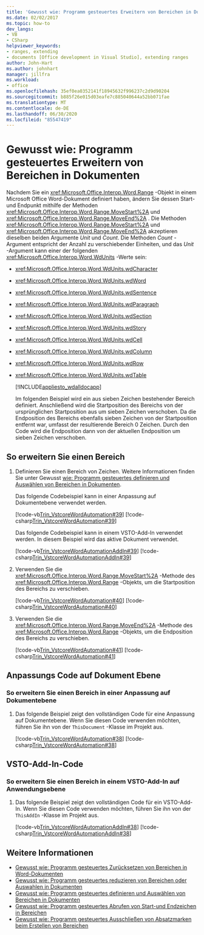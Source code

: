 ```yaml
---
title: 'Gewusst wie: Programm gesteuertes Erweitern von Bereichen in Dokumenten'
ms.date: 02/02/2017
ms.topic: how-to
dev_langs:
- VB
- CSharp
helpviewer_keywords:
- ranges, extending
- documents [Office development in Visual Studio], extending ranges
author: John-Hart
ms.author: johnhart
manager: jillfra
ms.workload:
- office
ms.openlocfilehash: 35ef0ea0352141f18945632f996237c2d9d90204
ms.sourcegitcommit: b885f26e015d03eafe7c885040644a52bb071fae
ms.translationtype: MT
ms.contentlocale: de-DE
ms.lasthandoff: 06/30/2020
ms.locfileid: "85547419"
---
```

# <a name="how-to-programmatically-extend-ranges-in-documents"></a>Gewusst wie: Programm gesteuertes Erweitern von Bereichen in Dokumenten
  Nachdem Sie ein <xref:Microsoft.Office.Interop.Word.Range> -Objekt in einem Microsoft Office Word-Dokument definiert haben, ändern Sie dessen Start- und Endpunkt mithilfe der Methoden <xref:Microsoft.Office.Interop.Word.Range.MoveStart%2A> und <xref:Microsoft.Office.Interop.Word.Range.MoveEnd%2A> . Die Methoden <xref:Microsoft.Office.Interop.Word.Range.MoveStart%2A> und <xref:Microsoft.Office.Interop.Word.Range.MoveEnd%2A> akzeptieren dieselben beiden Argumente *Unit* und *Count*. Die Methoden *Count* -Argument entspricht der Anzahl zu verschiebender Einheiten, und das *Unit* -Argument kann einer der folgenden <xref:Microsoft.Office.Interop.Word.WdUnits> -Werte sein:

- <xref:Microsoft.Office.Interop.Word.WdUnits.wdCharacter>

- <xref:Microsoft.Office.Interop.Word.WdUnits.wdWord>

- <xref:Microsoft.Office.Interop.Word.WdUnits.wdSentence>

- <xref:Microsoft.Office.Interop.Word.WdUnits.wdParagraph>

- <xref:Microsoft.Office.Interop.Word.WdUnits.wdSection>

- <xref:Microsoft.Office.Interop.Word.WdUnits.wdStory>

- <xref:Microsoft.Office.Interop.Word.WdUnits.wdCell>

- <xref:Microsoft.Office.Interop.Word.WdUnits.wdColumn>

- <xref:Microsoft.Office.Interop.Word.WdUnits.wdRow>

- <xref:Microsoft.Office.Interop.Word.WdUnits.wdTable>

  [!INCLUDE[appliesto_wdalldocapp](../vsto/includes/appliesto-wdalldocapp-md.md)]

  Im folgenden Beispiel wird ein aus sieben Zeichen bestehender Bereich definiert. Anschließend wird die Startposition des Bereichs von der ursprünglichen Startposition aus um sieben Zeichen verschoben. Da die Endposition des Bereichs ebenfalls sieben Zeichen von der Startposition entfernt war, umfasst der resultierende Bereich 0 Zeichen. Durch den Code wird die Endposition dann von der aktuellen Endposition um sieben Zeichen verschoben.

## <a name="to-extend-a-range"></a>So erweitern Sie einen Bereich

1. Definieren Sie einen Bereich von Zeichen. Weitere Informationen finden Sie unter Gewusst [wie: Programm gesteuertes definieren und Auswählen von Bereichen in Dokumenten](../vsto/how-to-programmatically-define-and-select-ranges-in-documents.md).

     Das folgende Codebeispiel kann in einer Anpassung auf Dokumentebene verwendet werden.

     [!code-vb[Trin_VstcoreWordAutomation#39](../vsto/codesnippet/VisualBasic/Trin_VstcoreWordAutomationVB/ThisDocument.vb#39)]
     [!code-csharp[Trin_VstcoreWordAutomation#39](../vsto/codesnippet/CSharp/Trin_VstcoreWordAutomationCS/ThisDocument.cs#39)]

     Das folgende Codebeispiel kann in einem VSTO-Add-In verwendet werden. In diesem Beispiel wird das aktive Dokument verwendet.

     [!code-vb[Trin_VstcoreWordAutomationAddIn#39](../vsto/codesnippet/VisualBasic/Trin_VstcoreWordAutomationAddIn/ThisAddIn.vb#39)]
     [!code-csharp[Trin_VstcoreWordAutomationAddIn#39](../vsto/codesnippet/CSharp/Trin_VstcoreWordAutomationAddIn/ThisAddIn.cs#39)]

2. Verwenden Sie die <xref:Microsoft.Office.Interop.Word.Range.MoveStart%2A> -Methode des <xref:Microsoft.Office.Interop.Word.Range> -Objekts, um die Startposition des Bereichs zu verschieben.

     [!code-vb[Trin_VstcoreWordAutomation#40](../vsto/codesnippet/VisualBasic/Trin_VstcoreWordAutomationVB/ThisDocument.vb#40)]
     [!code-csharp[Trin_VstcoreWordAutomation#40](../vsto/codesnippet/CSharp/Trin_VstcoreWordAutomationCS/ThisDocument.cs#40)]

3. Verwenden Sie die <xref:Microsoft.Office.Interop.Word.Range.MoveEnd%2A> -Methode des <xref:Microsoft.Office.Interop.Word.Range> -Objekts, um die Endposition des Bereichs zu verschieben.

     [!code-vb[Trin_VstcoreWordAutomation#41](../vsto/codesnippet/VisualBasic/Trin_VstcoreWordAutomationVB/ThisDocument.vb#41)]
     [!code-csharp[Trin_VstcoreWordAutomation#41](../vsto/codesnippet/CSharp/Trin_VstcoreWordAutomationCS/ThisDocument.cs#41)]

## <a name="document-level-customization-code"></a>Anpassungs Code auf Dokument Ebene

### <a name="to-extend-a-range-in-a-document-level-customization"></a>So erweitern Sie einen Bereich in einer Anpassung auf Dokumentebene

1. Das folgende Beispiel zeigt den vollständigen Code für eine Anpassung auf Dokumentebene. Wenn Sie diesen Code verwenden möchten, führen Sie ihn von der `ThisDocument` -Klasse im Projekt aus.

     [!code-vb[Trin_VstcoreWordAutomation#38](../vsto/codesnippet/VisualBasic/Trin_VstcoreWordAutomationVB/ThisDocument.vb#38)]
     [!code-csharp[Trin_VstcoreWordAutomation#38](../vsto/codesnippet/CSharp/Trin_VstcoreWordAutomationCS/ThisDocument.cs#38)]

## <a name="vsto-add-in-code"></a>VSTO-Add-In-Code

### <a name="to-extend-a-range-in-an-application-level-vsto-add-in"></a>So erweitern Sie einen Bereich in einem VSTO-Add-In auf Anwendungsebene

1. Das folgende Beispiel zeigt den vollständigen Code für ein VSTO-Add-In. Wenn Sie diesen Code verwenden möchten, führen Sie ihn von der `ThisAddIn` -Klasse im Projekt aus.

     [!code-vb[Trin_VstcoreWordAutomationAddIn#38](../vsto/codesnippet/VisualBasic/Trin_VstcoreWordAutomationAddIn/ThisAddIn.vb#38)]
     [!code-csharp[Trin_VstcoreWordAutomationAddIn#38](../vsto/codesnippet/CSharp/Trin_VstcoreWordAutomationAddIn/ThisAddIn.cs#38)]

## <a name="see-also"></a>Weitere Informationen
- [Gewusst wie: Programm gesteuertes Zurücksetzen von Bereichen in Word-Dokumenten](../vsto/how-to-programmatically-reset-ranges-in-word-documents.md)
- [Gewusst wie: Programm gesteuertes reduzieren von Bereichen oder Auswahlen in Dokumenten](../vsto/how-to-programmatically-collapse-ranges-or-selections-in-documents.md)
- [Gewusst wie: Programm gesteuertes definieren und Auswählen von Bereichen in Dokumenten](../vsto/how-to-programmatically-define-and-select-ranges-in-documents.md)
- [Gewusst wie: Programm gesteuertes Abrufen von Start-und Endzeichen in Bereichen](../vsto/how-to-programmatically-retrieve-start-and-end-characters-in-ranges.md)
- [Gewusst wie: Programm gesteuertes Ausschließen von Absatzmarken beim Erstellen von Bereichen](../vsto/how-to-programmatically-exclude-paragraph-marks-when-creating-ranges.md)
